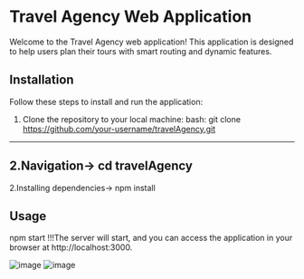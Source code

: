 # Travel Agency Web Application

Welcome to the Travel Agency web application! This application is designed to help users plan their tours with smart routing and dynamic features.

## Installation

Follow these steps to install and run the application:

1. Clone the repository to your local machine:
bash:  git clone https://github.com/your-username/travelAgency.git
-----------------------------------------------------------------
2.Navigation->
cd travelAgency
---------------
2.Installing dependencies->
npm install

## Usage

npm start
!!!The server will start, and you can access the application in your browser at http://localhost:3000.

![image](https://github.com/EsQueues/travelAgency/assets/122588120/0a52918f-2a15-45b0-95ad-278e9b0d85a8)
![image](https://github.com/EsQueues/travelAgency/assets/122588120/3e9d1d66-51d2-4f78-a7a5-47d797afd178)

